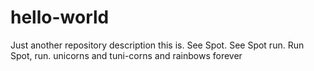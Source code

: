 # hello-world
Just another repository description this is.
See Spot. See Spot run. Run Spot, run.
unicorns and tuni-corns and rainbows forever
